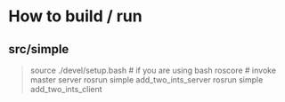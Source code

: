 # How to build / run

## src/simple

> source ./devel/setup.bash # if you are using bash
> roscore # invoke master server
> rosrun simple add_two_ints_server
> rosrun simple add_two_ints_client

